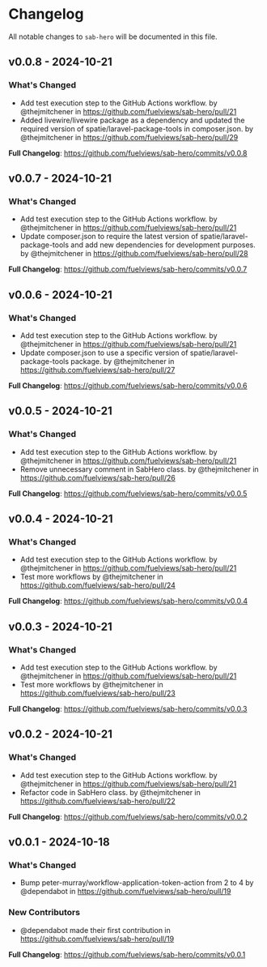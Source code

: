 # Changelog

All notable changes to `sab-hero` will be documented in this file.

## v0.0.8 - 2024-10-21

### What's Changed

* Add test execution step to the GitHub Actions workflow. by @thejmitchener in https://github.com/fuelviews/sab-hero/pull/21
* Added livewire/livewire package as a dependency and updated the required version of spatie/laravel-package-tools in composer.json. by @thejmitchener in https://github.com/fuelviews/sab-hero/pull/29

**Full Changelog**: https://github.com/fuelviews/sab-hero/commits/v0.0.8

## v0.0.7 - 2024-10-21

### What's Changed

* Add test execution step to the GitHub Actions workflow. by @thejmitchener in https://github.com/fuelviews/sab-hero/pull/21
* Update composer.json to require the latest version of spatie/laravel-package-tools and add new dependencies for development purposes. by @thejmitchener in https://github.com/fuelviews/sab-hero/pull/28

**Full Changelog**: https://github.com/fuelviews/sab-hero/commits/v0.0.7

## v0.0.6 - 2024-10-21

### What's Changed

* Add test execution step to the GitHub Actions workflow. by @thejmitchener in https://github.com/fuelviews/sab-hero/pull/21
* Update composer.json to use a specific version of spatie/laravel-package-tools package. by @thejmitchener in https://github.com/fuelviews/sab-hero/pull/27

**Full Changelog**: https://github.com/fuelviews/sab-hero/commits/v0.0.6

## v0.0.5 - 2024-10-21

### What's Changed

* Add test execution step to the GitHub Actions workflow. by @thejmitchener in https://github.com/fuelviews/sab-hero/pull/21
* Remove unnecessary comment in SabHero class. by @thejmitchener in https://github.com/fuelviews/sab-hero/pull/26

**Full Changelog**: https://github.com/fuelviews/sab-hero/commits/v0.0.5

## v0.0.4 - 2024-10-21

### What's Changed

* Add test execution step to the GitHub Actions workflow. by @thejmitchener in https://github.com/fuelviews/sab-hero/pull/21
* Test more workflows by @thejmitchener in https://github.com/fuelviews/sab-hero/pull/24

**Full Changelog**: https://github.com/fuelviews/sab-hero/commits/v0.0.4

## v0.0.3 - 2024-10-21

### What's Changed

* Add test execution step to the GitHub Actions workflow. by @thejmitchener in https://github.com/fuelviews/sab-hero/pull/21
* Test more workflows by @thejmitchener in https://github.com/fuelviews/sab-hero/pull/23

**Full Changelog**: https://github.com/fuelviews/sab-hero/commits/v0.0.3

## v0.0.2 - 2024-10-21

### What's Changed

* Add test execution step to the GitHub Actions workflow. by @thejmitchener in https://github.com/fuelviews/sab-hero/pull/21
* Refactor code in SabHero class. by @thejmitchener in https://github.com/fuelviews/sab-hero/pull/22

**Full Changelog**: https://github.com/fuelviews/sab-hero/commits/v0.0.2

## v0.0.1 - 2024-10-18

### What's Changed

* Bump peter-murray/workflow-application-token-action from 2 to 4 by @dependabot in https://github.com/fuelviews/sab-hero/pull/19

### New Contributors

* @dependabot made their first contribution in https://github.com/fuelviews/sab-hero/pull/19

**Full Changelog**: https://github.com/fuelviews/sab-hero/commits/v0.0.1
